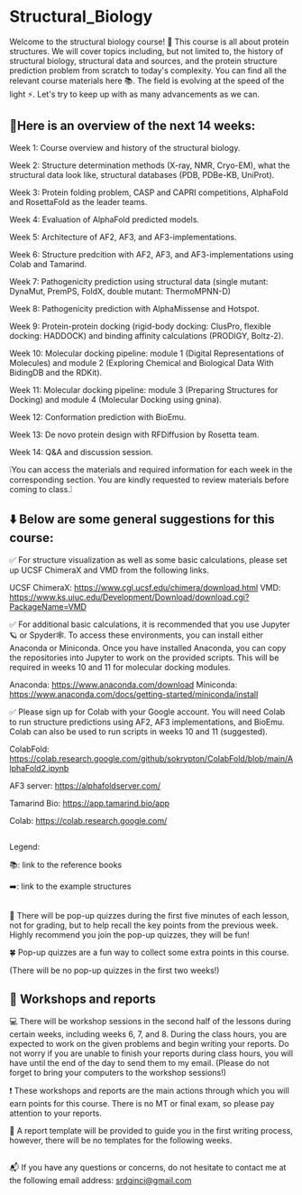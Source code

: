 # Structural_Biology
Welcome to the structural biology course! 🧬 This course is all about protein structures. We will cover topics including, but not limited to, the history of structural biology, structural data and sources, and the protein structure prediction problem from scratch to today's complexity. You can find all the relevant course materials here 📚. The field is evolving at the speed of the light ⚡️. Let's try to keep up with as many advancements as we can.

## 👀Here is an overview of the next 14 weeks:

 Week 1: Course overview and history of the structural biology. 
 
 Week 2: Structure determination methods (X-ray, NMR, Cryo-EM), what the structural data look like, structural databases (PDB, PDBe-KB, UniProt).

 Week 3: Protein folding problem, CASP and CAPRI competitions, AlphaFold and RosettaFold as the leader teams.
 
 Week 4: Evaluation of AlphaFold predicted models.
 
 Week 5: Architecture of AF2, AF3, and AF3-implementations. 
 
 Week 6: Structure predcition with AF2, AF3, and AF3-implementations using Colab and Tamarind. 
 
 Week 7: Pathogenicity prediction using structural data (single mutant: DynaMut, PremPS, FoldX, double mutant: ThermoMPNN-D)
 
 Week 8: Pathogenicity prediction with AlphaMissense and Hotspot.
 
 Week 9: Protein-protein docking (rigid-body docking: ClusPro, flexible docking: HADDOCK) and binding affinity calculations (PRODIGY, Boltz-2).
 
 Week 10: Molecular docking pipeline: module 1 (Digital Representations of Molecules) and module 2 (Exploring Chemical and Biological Data With BidingDB and the RDKit).
 
 Week 11: Molecular docking pipeline: module 3 (Preparing Structures for Docking) and module 4 (Molecular Docking using gnina).
 
 Week 12: Conformation prediction with BioEmu.
 
 Week 13: De novo protein design with RFDiffusion by Rosetta team.
 
 Week 14: Q&A and discussion session. 




❕You can access the materials and required information for each week in the corresponding section. You are kindly requested to review materials before coming to class.❕


## ⬇️ Below are some general suggestions for this course:

✅ For structure visualization as well as some basic calculations, please set up UCSF ChimeraX and VMD from the following links.

UCSF ChimeraX: https://www.cgl.ucsf.edu/chimera/download.html
VMD: https://www.ks.uiuc.edu/Development/Download/download.cgi?PackageName=VMD

✅ For additional basic calculations, it is recommended that you use Jupyter🪐 or Spyder🕸️. To access these environments, you can install either Anaconda or Miniconda. Once you have installed Anaconda, you can copy the repositories into Jupyter to work on the provided scripts. This will be required in weeks 10 and 11 for molecular docking modules.

Anaconda: https://www.anaconda.com/download
Miniconda: https://www.anaconda.com/docs/getting-started/miniconda/install

✅ Please sign up for Colab with your Google account. You will need Colab to run structure predictions using AF2, AF3 implementations, and BioEmu. Colab can also be used to run scripts in weeks 10 and 11 (suggested).

ColabFold: https://colab.research.google.com/github/sokrypton/ColabFold/blob/main/AlphaFold2.ipynb

AF3 server: https://alphafoldserver.com/

Tamarind Bio: https://app.tamarind.bio/app

Colab: https://colab.research.google.com/
##
Legend:

📚: link to the reference books

➡️: link to the example structures

##
🔮 There will be pop-up quizzes during the first five minutes of each lesson, not for grading, but to help recall the key points from the previous week. Highly recommend you join the pop-up quizzes, they will be fun!

🍀 Pop-up quizzes are a fun way to collect some extra points in this course.

(There will be no pop-up quizzes in the first two weeks!)

## 📝 Workshops and reports 

💻 There will be workshop sessions in the second half of the lessons during certain weeks, including weeks 6, 7, and 8. During the class hours, you are expected to work on the given problems and begin writing your reports. Do not worry if you are unable to finish your reports during class hours, you will have until the end of the day to send them to my email. (Please do not forget to bring your computers to the workshop sessions!)



❗️ These workshops and reports are the main actions through which you will earn points for this course. There is no MT or final exam, so please pay attention to your reports.

📌 A report template will be provided to guide you in the first writing process, however, there will be no templates for the following weeks.

##
📬 If you have any questions or concerns, do not hesitate to contact me at the following email address: srdginci@gmail.com
